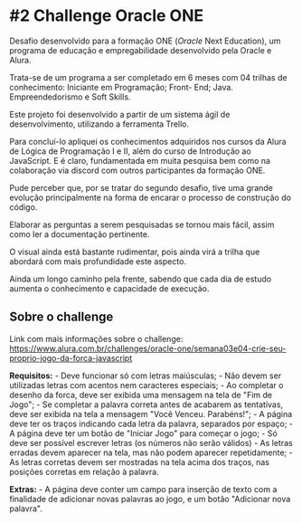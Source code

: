 # #2 Challenge Oracle ONE

Desafio desenvolvido para a formação ONE (*Oracle* Next Education), um programa de educação e empregabilidade desenvolvido pela Oracle e Alura.

Trata-se de um programa a ser completado em 6 meses com 04 trilhas de conhecimento: Iniciante em Programação; Front- End; Java. Empreendedorismo e Soft Skills.

Este projeto foi desenvolvido a partir de um sistema ágil de desenvolvimento, utilizando a ferramenta Trello.

Para concluí-lo apliquei os conhecimentos adquiridos nos cursos da Alura de Lógica de Programação I e II, além do curso de Introdução ao JavaScript. E é claro, fundamentada em muita pesquisa bem como na colaboração via discord com outros participantes da formação ONE.

Pude perceber que, por se tratar do segundo desafio, tive uma grande evolução principalmente na forma de encarar o processo de construção do código.

Elaborar as perguntas a serem pesquisadas se tornou mais fácil, assim como ler a documentação pertinente.

O visual ainda está bastante rudimentar, pois ainda virá a trilha que abordará com mais profundidade este aspecto. 

Ainda um longo caminho pela frente, sabendo que cada dia de estudo aumenta o conhecimento e capacidade de execução.

## Sobre o challenge

Link com mais informações sobre o challenge: https://www.alura.com.br/challenges/oracle-one/semana03e04-crie-seu-proprio-jogo-da-forca-javascript

**Requisitos:**
\- Deve funcionar só com letras maiúsculas;
\- Não devem ser utilizadas letras com acentos nem caracteres especiais;
\- Ao completar o desenho da forca, deve ser exibida uma mensagem na tela de "Fim de Jogo";
\- Se completar a palavra correta antes de acabarem as tentativas, deve ser exibida na tela a mensagem "Você Venceu. Parabéns!";
\- A página deve ter os traços indicando cada letra da palavra, separados por espaço;
\- A página deve ter um botão de "Iniciar Jogo" para começar o jogo;
\- Só deve ser possível escrever letras (os números não serão válidos)
\- As letras erradas devem aparecer na tela, mas não podem aparecer repetidamente;
\- As letras corretas devem ser mostradas na tela acima dos traços, nas posições corretas em relação à palavra.

**Extras:**
\- A página deve conter um campo para inserção de texto com a finalidade de adicionar novas palavras ao jogo, e um botão "Adicionar nova palavra".

